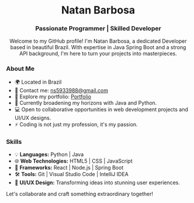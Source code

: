 <div align="center">
  <h1>Natan Barbosa</h1>
  <h3>Passionate Programmer | Skilled Developer</h3>
</div>

<div align="center">
  <p>Welcome to my GitHub profile! I'm Natan Barbosa, a dedicated Developer based in beautiful Brazil. With expertise in Java Spring Boot and a strong API background, I'm here to turn your projects into masterpieces.</p>
</div>

### About Me

- 🌍 Located in Brazil
- 📧 Contact me: [ns5933988@gmail.com](mailto:ns5933988@gmail.com)
- 💼 Explore my portfolio: [Portfolio](https://github.com/natanb-dev)
- 🌱 Currently broadening my horizons with Java and Python.
- 💻 Open to collaborative opportunities in web development projects and UI/UX designs.
- ⚡ Coding is not just my profession, it's my passion.

### Skills

- 💡 **Languages:** Python | Java
- 🌐 **Web Technologies:** HTML5 | CSS | JavaScript
- 🚀 **Frameworks:** React | Node.js | Spring Boot
- 🛠 **Tools:** Git | Visual Studio Code | IntelliJ IDEA
- 🎨 **UI/UX Design:** Transforming ideas into stunning user experiences.

Let's collaborate and craft something extraordinary together!
